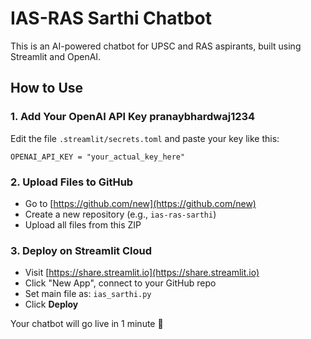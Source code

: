
# IAS-RAS Sarthi Chatbot

This is an AI-powered chatbot for UPSC and RAS aspirants, built using Streamlit and OpenAI.

## How to Use

### 1. Add Your OpenAI API Key pranaybhardwaj1234

Edit the file `.streamlit/secrets.toml` and paste your key like this:

```
OPENAI_API_KEY = "your_actual_key_here"
```

### 2. Upload Files to GitHub
- Go to [https://github.com/new](https://github.com/new)
- Create a new repository (e.g., `ias-ras-sarthi`)
- Upload all files from this ZIP

### 3. Deploy on Streamlit Cloud
- Visit [https://share.streamlit.io](https://share.streamlit.io)
- Click "New App", connect to your GitHub repo
- Set main file as: `ias_sarthi.py`
- Click **Deploy**

Your chatbot will go live in 1 minute 🚀

